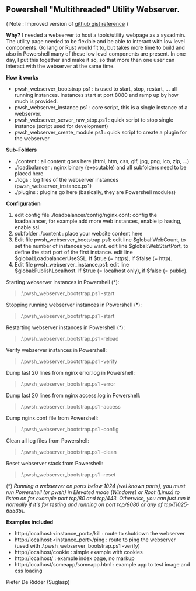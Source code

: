 ## Powershell "Multithreaded" Utility Webserver.

( Note : Improved version of [github gist reference](https://gist.github.com/19WAS85/5424431) )

**Why?** 
I needed a webserver to host a tools/utility webpage as a sysadmin.
The utility page needed to be flexible and be able to interact with low level components.
Go lang or Rust would fit to, but takes more time to build and also in Powershell
many of these low level components are present.
In one day, I put this together and make it so, so that more then one user can interact with
the webserver at the same time.


**How it works** 
- pwsh_webserver_bootstrap.ps1       : is used to start, stop, restart, ... all running instances.
                                     instances start at port 8080 and ramp up by how much is provided.
- pwsh_webserver_instance.ps1        : core script, this is a single instance of a webserver.
- pwsh_webserver_server_raw_stop.ps1 : quick script to stop single instance (script used for development)
- pwsh_webserver_create_module.ps1   : quick script to create a plugin for the webserver


**Sub-Folders** 
- ./content : all content goes here (html, htm, css, gif, jpg, png, ico, zip, ...)
- ./loadbalancer : nginx binary (executable) and all subfolders need to be placed here
- ./logs : log files of the webserver instances (pwsh_webserver_instance.ps1)
- ./plugins : plugins go here (basically, they are Powershell modules)


**Configuration**
1) edit config file ./loadbalancer/config/nginx.conf:
   config the loadbalancer, for example add more web instances, enable ip hasing, enable ssl.
2) subfolder ./content :
   place your website content here
3) Edit file pwsh_webserver_bootstrap.ps1:
   edit line $global:WebCount, to set the number of instances you want.
   edit line $global:WebStartPort, to define the start port of the first instance.
   edit line $global:LoadbalancerUseSSL. If $true (= https), if $false (= http).
4) Edit file pwsh_webserver_instance.ps1:
   edit line $global:PublishLocalhost. If $true (= localhost only), if $false (= public).

Starting webserver instances in Powershell (*):
> .\pwsh_webserver_bootstrap.ps1 -start

Stopping running webserver instances in Powershell (*):
> .\pwsh_webserver_bootstrap.ps1 -start

Restarting webserver instances in Powershell (*):
> .\pwsh_webserver_bootstrap.ps1 -reload

Verify webserver instances in Powershell:
> .\pwsh_webserver_bootstrap.ps1 -verify

Dump last 20 lines from nginx error.log in Powershell:
> .\pwsh_webserver_bootstrap.ps1 -error

Dump last 20 lines from nginx access.log in Powershell:
> .\pwsh_webserver_bootstrap.ps1 -access

Dump nginx.conf file from Powershell:
> .\pwsh_webserver_bootstrap.ps1 -config

Clean all log files from Powershell:
> .\pwsh_webserver_bootstrap.ps1 -clean

Reset webserver stack from Powershell:
> .\pwsh_webserver_bootstrap.ps1 -reset

(*) *Running a webserver on ports below 1024 (wel known ports), you must run Powershell (or pwsh) in Elevated mode (Windows) or Root (Linux) to listen on for example port tcp/80 and tcp/443.
Otherwise, you can just run it normally if it's for testing and running on port tcp/8080 or any of tcp/[1025-65535].*


**Examples included**
- http://localhost:<instance_port>/kill   :  route to shutdown the webserver
- http://localhost:<instance_port>/ping   :  route to ping the webserver (used with .\pwsh_webserver_bootstrap.ps1 -verify)
- http://localhost/cookie :  simple example with cookies
- http://localhost/       :  example index page, no markup
- http://localhost/someapp/someapp.html : example app to test image and css loading

Pieter De Ridder (Suglasp)
